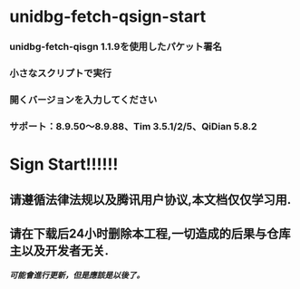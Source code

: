 # unidbg-fetch-qsign-start
### unidbg-fetch-qisgn 1.1.9を使用したパケット署名
### 小さなスクリプトで実行
### 開くバージョンを入力してください
### サポート：8.9.50～8.9.88、Tim 3.5.1/2/5、QiDian 5.8.2
# Sign Start!!!!!!
## 请遵循法律法规以及腾讯用户协议,本文档仅仅学习用.
## 请在下载后24小时删除本工程,一切造成的后果与仓库主以及开发者无关.
##### 可能會進行更新，但是應該是以後了。
